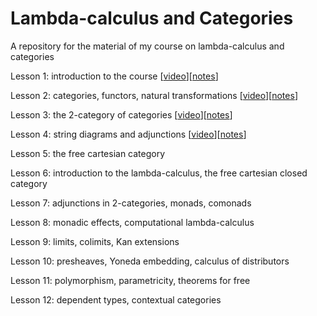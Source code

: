 # Lambda-calculus and Categories
A repository for the material of my course on lambda-calculus and categories

Lesson 1: introduction to the course [[video](https://us02web.zoom.us/rec/share/n_pvSS5lHAaE5Dxmcb-gbmRv1DB4E_blgSg59DrYYFhuPuBwEbecLXBqEYx0Csql.5s63NimbikZWNaCp?startTime=1601054013000)][[notes](https://github.com/pamellies/lambda-calculus-and-categories/blob/master/LambdaCalculusAndCategories-OnlineNotes1.pdf)]

Lesson 2: categories, functors, natural transformations [[video](https://us02web.zoom.us/rec/play/5CDUO57ThFQqd5VR-ndW9Rs-c5SStqWCsOcmLW8RSZ7auuZDfVAGFVPZEzQPu_dcfu-WIfZ7l6uv3BGg.6QDbEKYscx2pygpn?continueMode=true&_x_zm_rtaid=fO3DpxSCQxKZXg7DIQCDPg.1602103420184.cd75d6cc607b1b576b4ad15deb3b3a04&_x_zm_rhtaid=364)][[notes](https://github.com/pamellies/lambda-calculus-and-categories/blob/master/LambdaCalculusAndCategories-OnlineNotes2.pdf)]

Lesson 3: the 2-category of categories [[video](https://us02web.zoom.us/rec/share/dBjcRgKUMURzJkTwZQMFdLlxWhnmqho-hNjkOBu11R8vRfnqFk4vImRyXCLIGXhR.6SSAp3sbBtq0oK3p?startTime=1603177314000)][[notes](https://github.com/pamellies/lambda-calculus-and-categories/blob/master/LambdaCalculusAndCategories-OnlineNotes3.pdf)]

Lesson 4: string diagrams and adjunctions [[video](https://us02web.zoom.us/rec/share/sd9VvkiE0BKzYjXVRINtv_xTL2EuHHeY3BOgPphFnRzxz6Z_ucj01b5_zOAXwuLb.gJ4woMHBeEoAtqkR?startTime=1602868393000)][[notes](https://github.com/pamellies/lambda-calculus-and-categories/blob/master/LambdaCalculusAndCategories-OnlineNotes4.pdf)]

Lesson 5: the free cartesian category

Lesson 6: introduction to the lambda-calculus, the free cartesian closed category

Lesson 7: adjunctions in 2-categories, monads, comonads

Lesson 8: monadic effects, computational lambda-calculus

Lesson 9: limits, colimits, Kan extensions

Lesson 10: presheaves, Yoneda embedding, calculus of distributors

Lesson 11: polymorphism, parametricity, theorems for free

Lesson 12: dependent types, contextual categories

